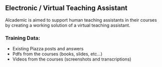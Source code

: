 ## Electronic / Virtual Teaching Assistant
AIcademic is aimed to support human teaching assistants in their courses by creating a working solution of a virtual teaching assistant.

### Training Data:
- Existing Piazza posts and answers
- Pdfs from the courses (books, slides, etc...)
- Videos from the courses (screenshots and transcriptions)
